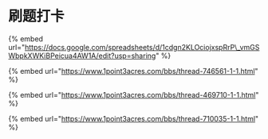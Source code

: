 # 刷题打卡

{% embed url="https://docs.google.com/spreadsheets/d/1cdgn2KLOciojxspRrP\_vmGSWbpkXWKiBPeicua4AW1A/edit?usp=sharing" %}

{% embed url="https://www.1point3acres.com/bbs/thread-746561-1-1.html" %}

{% embed url="https://www.1point3acres.com/bbs/thread-469710-1-1.html" %}

{% embed url="https://www.1point3acres.com/bbs/thread-710035-1-1.html" %}



